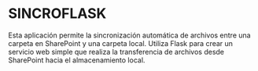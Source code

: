 # SINCROFLASK
Esta aplicación permite la sincronización automática de archivos entre una carpeta en SharePoint y una carpeta local. Utiliza Flask para crear un servicio web simple que realiza la transferencia de archivos desde SharePoint hacia el almacenamiento local.
